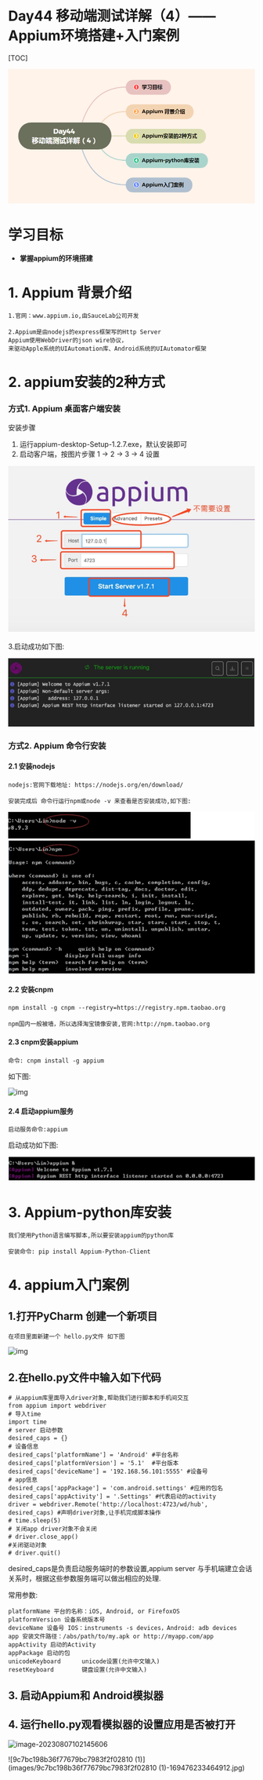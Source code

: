 # Day44 移动端测试详解（4）——Appium环境搭建+入门案例

[TOC]

![image-20230915152115613](images/image-20230915152115613.png)





# 学习目标

- **掌握appium的环境搭建**



# 1. Appium 背景介绍

```
1.官网：www.appium.io,由SauceLab公司开发

2.Appium是由nodejs的express框架写的Http Server
Appium使用WebDriver的json wire协议，
来驱动Apple系统的UIAutomation库、Android系统的UIAutomator框架
```

# 2. appium安装的2种方式

### 方式1. Appium 桌面客户端安装

安装步骤

1. 运行appium-desktop-Setup-1.2.7.exe，默认安装即可
2. 启动客户端，按图⽚步骤 1 -> 2 -> 3 -> 4 设置

![img](image/a6.png)

3.启动成功如下图:

![img](image/a7.png)

### 方式2. Appium 命令行安装

#### 2.1 安装nodejs

```
nodejs:官网下载地址: https://nodejs.org/en/download/

安装完成后 命令行运行npm或node -v 来查看是否安装成功,如下图:
```

![img](image/a8.png)

#### 2.2 安装cnpm

```
npm install -g cnpm --registry=https://registry.npm.taobao.org

npm国内一般被墙，所以选择淘宝镜像安装,官网:http://npm.taobao.org
```

#### 2.3 cnpm安装appium

```
命令: cnpm install -g appium
```

如下图:

![img](D:\hgx笔记\hgxbijiben\1、编程测试知识（背基础知识）\8、移动测试\appium_jenkins_allure_pytest\day1\img\a9.png)

#### 2.4 启动appium服务

```
启动服务命令:appium
```

启动成功如下图:

![img](image/b1.png)

# 3. Appium-python库安装

```
我们使用Python语言编写脚本,所以要安装appium的python库

安装命令: pip install Appium-Python-Client
```



# 4. appium入门案例

## 1.打开PyCharm 创建一个新项目

```
在项目里面新建一个 hello.py文件 如下图
```

![img](D:/hgx笔记/hgxbijiben/1、编程测试知识（背基础知识）/8、移动测试/appium_jenkins_allure_pytest/day1/img/b2.png)

## 2.在hello.py文件中输入如下代码

```
# 从appium库里面导入driver对象,帮助我们进行脚本和手机间交互
from appium import webdriver
# 导入time
import time
# server 启动参数
desired_caps = {}
# 设备信息
desired_caps['platformName'] = 'Android' #平台名称
desired_caps['platformVersion'] = '5.1'  #平台版本
desired_caps['deviceName'] = '192.168.56.101:5555' #设备号
# app信息
desired_caps['appPackage'] = 'com.android.settings' #应用的包名
desired_caps['appActivity'] = '.Settings' #代表启动的activity
driver = webdriver.Remote('http://localhost:4723/wd/hub', desired_caps) #声明driver对象,让手机完成脚本操作
# time.sleep(5)
# 关闭app driver对象不会关闭
# driver.close_app()
#关闭驱动对象
# driver.quit()
```

desired_caps是负责启动服务端时的参数设置,appium server 与手机端建立会话关系时，根据这些参数服务端可以做出相应的处理.

常用参数:

```
platformName 平台的名称：iOS, Android, or FirefoxOS
platformVersion 设备系统版本号
deviceName 设备号 IOS：instruments -s devices，Android: adb devices
app 安装文件路径：/abs/path/to/my.apk or http://myapp.com/app
appActivity 启动的Activity
appPackage 启动的包
unicodeKeyboard      unicode设置(允许中文输入)
resetKeyboard        键盘设置(允许中文输入)
```

## 3. 启动Appium和 Android模拟器

## 4. 运行hello.py观看模拟器的设置应用是否被打开

![image-20230807102145606](D:\hgx笔记\hgxbijiben\6、个人干饭\2-对标----开发资源分享网站\CSDN-创作母版\100天软件测试升级打怪路\image\image-20230807102145606.png)





![9c7bc198b36f77679bc7983f2f02810 (1)](images/9c7bc198b36f77679bc7983f2f02810 (1)-169476233464912.jpg)